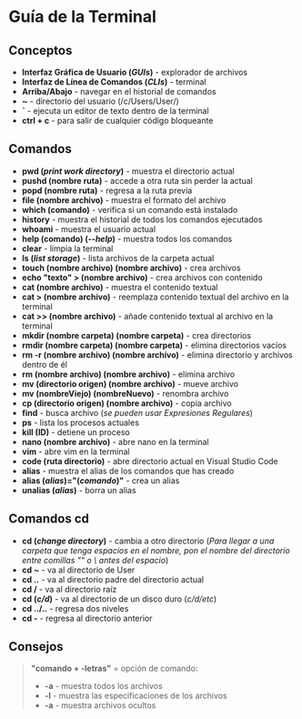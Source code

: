# Guía de la Terminal

## Conceptos

-   **Interfaz Gráfica de Usuario (_GUIs_)** - explorador de archivos
-   **Interfaz de Línea de Comandos (_CLIs_)** - terminal
-   **Arriba/Abajo** - navegar en el historial de comandos
-   **~** - directorio del usuario (/c/Users/User/)
-   **`** - ejecuta un editor de texto dentro de la terminal
-   **ctrl + c** - para salir de cualquier código bloqueante

## Comandos

-   **pwd (_print work directory_)** - muestra el directorio actual
-   **pushd (nombre ruta)** - accede a otra ruta sin perder la actual
-   **popd (nombre ruta)** - regresa a la ruta previa
-   **file (nombre archivo)** - muestra el formato del archivo
-   **which (comando)** - verifica si un comando está instalado
-   **history** - muestra el historial de todos los comandos ejecutados
-   **whoami** - muestra el usuario actual
-   **help (comando) (_--help_)** - muestra todos los comandos
-   **clear** - limpia la terminal
-   **ls (_list storage_)** - lista archivos de la carpeta actual
-   **touch (nombre archivo) (nombre archivo)** - crea archivos
-   **echo "texto" > (nombre archivo)** - crea archivos con contenido
-   **cat (nombre archivo)** - muestra el contenido textual
-   **cat > (nombre archivo)** - reemplaza contenido textual del archivo en la terminal
-   **cat >> (nombre archivo)** - añade contenido textual al archivo en la terminal
-   **mkdir (nombre carpeta) (nombre carpeta)** - crea directorios
-   **rmdir (nombre carpeta) (nombre carpeta)** - elimina directorios vacíos
-   **rm -r (nombre archivo) (nombre archivo)** - elimina directorio y archivos dentro de él
-   **rm (nombre archivo) (nombre archivo)** - elimina archivo
-   **mv (directorio origen) (nombre archivo)** - mueve archivo
-   **mv (nombreViejo) (nombreNuevo)** - renombra archivo
-   **cp (directorio origen) (nombre archivo)** - copia archivo
-   **find** - busca archivo (_se pueden usar Expresiones Regulares_)
-   **ps** - lista los procesos actuales
-   **kill (ID)** - detiene un proceso
-   **nano (nombre archivo)** - abre nano en la terminal
-   **vim** - abre vim en la terminal
-   **code (ruta directorio)** - abre directorio actual en Visual Studio Code
-   **alias** - muestra el alias de los comandos que has creado
-   **alias (_alias_)="(_comando_)"** - crea un alias
-   **unalias (_alias_)** - borra un alias

## Comandos cd

-   **cd (_change directory_)** - cambia a otro directorio (_Para llegar a una carpeta que tenga espacios en el nombre, pon el nombre del directorio entre comillas "" o \ antes del espacio_)
-   **cd ~** - va al directorio de User
-   **cd ..** - va al directorio padre del directorio actual
-   **cd /** - va al directorio raíz
-   **cd (_c/d_)** - va al directorio de un disco duro (_c/d/etc_)
-   **cd ../..** - regresa dos niveles
-   **cd -** - regresa al directorio anterior

## Consejos

> **"comando + -letras"** = opción de comando:
>
> -   **-a** - muestra todos los archivos
> -   **-l** - muestra las especificaciones de los archivos
> -   **-a** - muestra archivos ocultos

